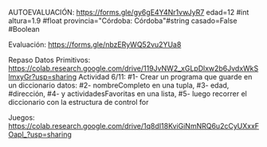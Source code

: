 AUTOEVALUACIÓN: https://forms.gle/gy6gE4Y4Nr1vwJyR7
edad=12 #int
altura=1.9 #float
provincia="Córdoba: Córdoba"#string
casado=False #Boolean



Evaluación: https://forms.gle/nbzERyWQ52vu2YUa8


Repaso Datos Primitivos: https://colab.research.google.com/drive/119JvNW2_xGLpDlxw2b6JvdxWkSlmxyGr?usp=sharing
Actividad 6/11:
#1- Crear un programa que guarde en un diccionario datos:
#2- nombreCompleto en una tupla,
#3- edad, 
#dirección,
#4- y actividadesFavoritas en una lista,
#5- luego recorrer el diccionario con la estructura de control for


Juegos: https://colab.research.google.com/drive/1q8dI18KviGiNmNRQ6u2cCyUXxxFOapl_?usp=sharing
